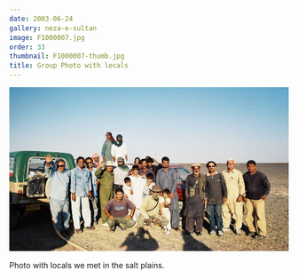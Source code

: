 ```yaml
---
date: 2003-06-24
gallery: neza-e-sultan
image: F1000007.jpg
order: 33
thumbnail: F1000007-thumb.jpg
title: Group Photo with locals
---
```


![Group Photo with locals](./F1000007.jpg)

Photo with locals we met in the salt plains.